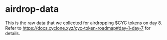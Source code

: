 # airdrop-data

This is the raw data that we collected for airdropping $CYC tokens on day 8. Refer to https://docs.cyclone.xyz/cyc-token-roadmap#day-1-day-7 for details.
